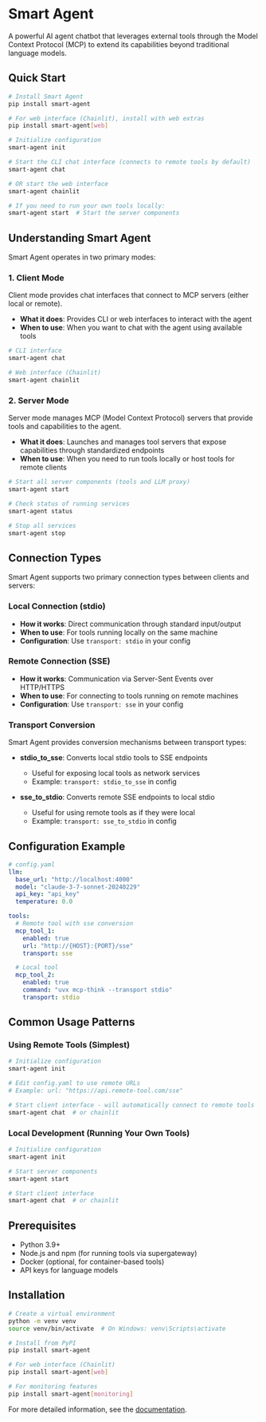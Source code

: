 # Smart Agent

A powerful AI agent chatbot that leverages external tools through the Model Context Protocol (MCP) to extend its capabilities beyond traditional language models.

## Quick Start

```bash
# Install Smart Agent
pip install smart-agent

# For web interface (Chainlit), install with web extras
pip install smart-agent[web]

# Initialize configuration
smart-agent init

# Start the CLI chat interface (connects to remote tools by default)
smart-agent chat

# OR start the web interface
smart-agent chainlit

# If you need to run your own tools locally:
smart-agent start  # Start the server components
```

## Understanding Smart Agent

Smart Agent operates in two primary modes:

### 1. Client Mode

Client mode provides chat interfaces that connect to MCP servers (either local or remote).

- **What it does**: Provides CLI or web interfaces to interact with the agent
- **When to use**: When you want to chat with the agent using available tools

```bash
# CLI interface
smart-agent chat

# Web interface (Chainlit)
smart-agent chainlit
```

### 2. Server Mode

Server mode manages MCP (Model Context Protocol) servers that provide tools and capabilities to the agent.

- **What it does**: Launches and manages tool servers that expose capabilities through standardized endpoints
- **When to use**: When you need to run tools locally or host tools for remote clients

```bash
# Start all server components (tools and LLM proxy)
smart-agent start

# Check status of running services
smart-agent status

# Stop all services
smart-agent stop
```

## Connection Types

Smart Agent supports two primary connection types between clients and servers:

### Local Connection (stdio)

- **How it works**: Direct communication through standard input/output
- **When to use**: For tools running locally on the same machine
- **Configuration**: Use `transport: stdio` in your config

### Remote Connection (SSE)

- **How it works**: Communication via Server-Sent Events over HTTP/HTTPS
- **When to use**: For connecting to tools running on remote machines
- **Configuration**: Use `transport: sse` in your config

### Transport Conversion

Smart Agent provides conversion mechanisms between transport types:

- **stdio_to_sse**: Converts local stdio tools to SSE endpoints
  - Useful for exposing local tools as network services
  - Example: `transport: stdio_to_sse` in config

- **sse_to_stdio**: Converts remote SSE endpoints to local stdio
  - Useful for using remote tools as if they were local
  - Example: `transport: sse_to_stdio` in config

## Configuration Example

```yaml
# config.yaml
llm:
  base_url: "http://localhost:4000"
  model: "claude-3-7-sonnet-20240229"
  api_key: "api_key"
  temperature: 0.0

tools:
  # Remote tool with sse conversion
  mcp_tool_1:
    enabled: true
    url: "http://{HOST}:{PORT}/sse"
    transport: sse

  # Local tool
  mcp_tool_2:
    enabled: true
    command: "uvx mcp-think --transport stdio"
    transport: stdio
```

## Common Usage Patterns

### Using Remote Tools (Simplest)

```bash
# Initialize configuration
smart-agent init

# Edit config.yaml to use remote URLs
# Example: url: "https://api.remote-tool.com/sse"

# Start client interface - will automatically connect to remote tools
smart-agent chat  # or chainlit
```

### Local Development (Running Your Own Tools)

```bash
# Initialize configuration
smart-agent init

# Start server components
smart-agent start

# Start client interface
smart-agent chat  # or chainlit
```

## Prerequisites

- Python 3.9+
- Node.js and npm (for running tools via supergateway)
- Docker (optional, for container-based tools)
- API keys for language models

## Installation

```bash
# Create a virtual environment
python -m venv venv
source venv/bin/activate  # On Windows: venv\Scripts\activate

# Install from PyPI
pip install smart-agent

# For web interface (Chainlit)
pip install smart-agent[web]

# For monitoring features
pip install smart-agent[monitoring]
```

For more detailed information, see the [documentation](https://github.com/ddkang1/smart-agent/wiki).
